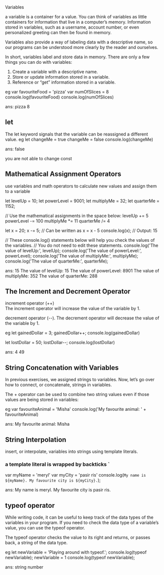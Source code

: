 Variables

a variable is a container for a value. You can think of variables as little containers for information that live in a computer’s memory. Information stored in variables, such as a username, account number, or even personalized greeting can then be found in memory.

Variables also provide a way of labeling data with a descriptive name, so our programs can be understood more clearly by the reader and ourselves.

In short, variables label and store data in memory. There are only a few things you can do with variables:

1. Create a variable with a descriptive name.
2. Store or update information stored in a variable.
3. Reference or “get” information stored in a variable.

eg
var favouriteFood = 'pizza'
var numOfSlices = 8
console.log(favouriteFood)
console.log(numOfSlices)

ans:
pizza
8

## let

The let keyword signals that the variable can be reassigned a different value.
eg
let changeMe = true
changeMe = false
console.log(changeMe)

ans: false

you are not able to change const

## Mathematical Assignment Operators

use variables and math operators to calculate new values and assign them to a variable

let levelUp = 10;
let powerLevel = 9001;
let multiplyMe = 32;
let quarterMe = 1152;

// Use the mathematical assignments in the space below:
levelUp += 5
powerLevel -= 100
multiplyMe \*= 11
quarterMe /= 4

let x = 20;
x -= 5; // Can be written as x = x - 5
console.log(x); // Output: 15

// These console.log() statements below will help you check the values of the variables.
// You do not need to edit these statements.
console.log('The value of levelUp:', levelUp);
console.log('The value of powerLevel:', powerLevel);
console.log('The value of multiplyMe:', multiplyMe);
console.log('The value of quarterMe:', quarterMe);

ans:
15
The value of levelUp: 15
The value of powerLevel: 8901
The value of multiplyMe: 352
The value of quarterMe: 288

## The Increment and Decrement Operator

increment operator (++)  
The increment operator will increase the value of the variable by 1.

decrement operator (--).
The decrement operator will decrease the value of the variable by 1.

eg
let gainedDollar = 3;
gainedDollar++;
console.log(gainedDollar)

let lostDollar = 50;
lostDollar--;
console.log(lostDollar)

ans:
4
49

## String Concatenation with Variables

In previous exercises, we assigned strings to variables. Now, let’s go over how to connect, or concatenate, strings in variables.

The + operator can be used to combine two string values even if those values are being stored in variables:

eg
var favouriteAnimal = 'Misha'
console.log('My favourite animal: ' + favouriteAnimal)

ans:
My favourite animal: Misha

## String Interpolation

insert, or interpolate, variables into strings using template literals.

### a template literal is wrapped by backticks `

var myName = 'meryl'
var myCity = 'pasir ris'
console.log(`My name is ${myName}. My favourite city is ${myCity}.`);

ans:
My name is meryl. My favourite city is pasir ris.

## typeof operator

While writing code, it can be useful to keep track of the data types of the variables in your program. If you need to check the data type of a variable’s value, you can use the typeof operator.

The typeof operator checks the value to its right and returns, or passes back, a string of the data type.

eg
let newVariable = 'Playing around with typeof.';
console.log(typeof newVariable);
newVariable = 1
console.log(typeof newVariable);

ans:
string
number
